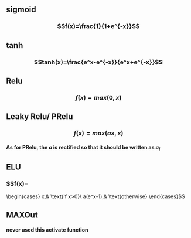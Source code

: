 ## sigmoid
### $$f(x)=\frac{1}{1+e^{-x}}$$
## tanh
### $$tanh(x)=\frac{e^x-e^{-x}}{e^x+e^{-x}}$$
## Relu
### $$f(x)=max(0,x)$$
## Leaky Relu/ PRelu
### $$f(x)=max(ax,x)$$
#### As for PRelu, the $a$ is rectified so that it should be written as $a_i$
## ELU
### $$f(x)=
\begin{cases}
x,& \text{if x>0}\\
a(e^x-1),& \text{otherwise}
\end{cases}$$
## MAXOut
#### never used this activate function